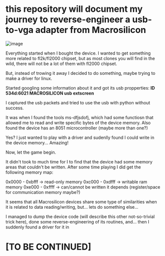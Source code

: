 # this repository will document my journey to reverse-engineer a usb-to-vga adapter from Macrosilicon

![image](https://user-images.githubusercontent.com/31348553/141840657-444c6f33-fbc0-47b8-8229-1087a71cb1d0.png)


Everything started when I bought the device. I wanted to get something more related to fl2k/fl2000 chipset, but as most clones you will find in the wild, there will not be a lot of them with fl2000 chipset.

But, instead of trowing it away I decided to do something, maybe trying to make a driver for linux.

Started googling some information about it and got its usb propperties:    __ID 534d:6021 MACROSILICON usb extscreen__

I captured the usb packets and tried to use the usb with python without success.

It was when I found the tools ms-dfjsdofj, which had some functiosn that allowed me to read and write specific bytes of the device memory. Also found the device has an 8051 microcontroller (maybe more than one?)

Yes? I just wanted to play with a driver and sudenlly found I could write in the device memory... Amazing!

Now, let the game begin.

It didn't took to much time for I to find that the device had some memory areas that couldn't be written. After some time playing I did get the following memory map:

0x0000 - 0xbfff -> read-only memory
0xc000 - 0xdfff -> writable ram memory
0xe000 - 0xffff -> can/cannot be written it depends (register/space for communication memory maybe?)

It seems that all Macrosilicon devices share some type of similarities when it is related to data reading/writing, but... lets do something else...

I managed to dump the device code (will describe this other not-so-trivial trick here), done some reverse-engineering of its routines, and... then I suddenly found a driver for it in 

# \[TO BE CONTINUED\]

